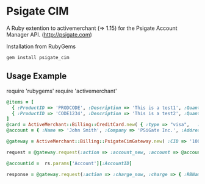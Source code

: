 # Psigate CIM

A Ruby extention to activemerchant (=> 1.15) for the Psigate Account Manager API. (http://psigate.com)

Installation from RubyGems

    gem install psigate_cim

## Usage Example

require 'rubygems'
require 'activemerchant'

```ruby
@items = [
  { :ProductID => 'PRODCODE', :Description => 'This is a test1', :Quantity => 1, :Price => 19.99, :Tax1 => 1.99, :Tax2 => 1.09 },
  { :ProductID => 'CODE1234', :Description => 'This is a test2', :Quantity => 1, :Price => 29.99, :Tax1 => 1.99, :Tax2 => 1.09 }
]
@card = ActiveMerchant::Billing::CreditCard.new( { :type => "visa",   :number => "4005550000000019", :verification_value => "123", :month => 1, :year => Time.now.year+1, :first_name => "John", :last_name => "Smith"} )
@account = { :Name => 'John Smith', :Company => 'PSiGate Inc.', :Address1 => '145 King St.', :Address2 => '2300', :City => 'Vancouver', :Province => 'British Columbia', :Postalcode => 'V1M 1V1', :Country => 'Canada', :Phone => '555-555-5555', :Fax => '555-555-5555', :Email => 'test@example.com', :Comments => 'No Comment Today' },

@gateway = ActiveMerchant::Billing::PsigateCimGateway.new( :CID => '1000001', :UserID => 'teststore', :Password => 'testpass' )

request = @gateway.request(:action => :account_new, :account => @account, :cards =>  [@card ] )

@accountid =  rs.params['Account'][:AccountID]

response = @gateway.request(:action => :charge_now, :charge => { :RBName => 'Immediate Payment', :StoreID => 'teststore', :AccountID => "#{@accountid}", :SerialNo => 1 }, :items => [ @items[0], @items[1] ] )
```
